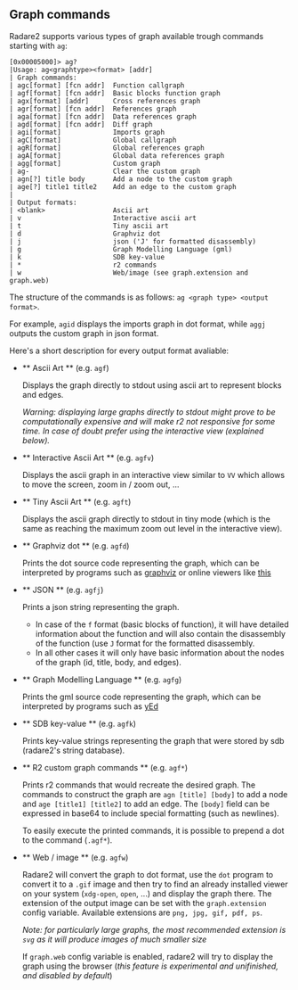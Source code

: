 ## Graph commands

Radare2 supports various types of graph available trough commands starting with `ag`:
```
[0x00005000]> ag?
|Usage: ag<graphtype><format> [addr]
| Graph commands:         
| agc[format] [fcn addr]  Function callgraph
| agf[format] [fcn addr]  Basic blocks function graph
| agx[format] [addr]      Cross references graph
| agr[format] [fcn addr]  References graph
| aga[format] [fcn addr]  Data references graph
| agd[format] [fcn addr]  Diff graph
| agi[format]             Imports graph
| agC[format]             Global callgraph
| agR[format]             Global references graph
| agA[format]             Global data references graph
| agg[format]             Custom graph
| ag-                     Clear the custom graph
| agn[?] title body       Add a node to the custom graph
| age[?] title1 title2    Add an edge to the custom graph
|                         
| Output formats:         
| <blank>                 Ascii art
| v                       Interactive ascii art
| t                       Tiny ascii art
| d                       Graphviz dot
| j                       json ('J' for formatted disassembly)
| g                       Graph Modelling Language (gml)
| k                       SDB key-value
| *                       r2 commands
| w                       Web/image (see graph.extension and graph.web)
```

The structure of the commands is as follows: `ag <graph type> <output format>`.

For example, `agid` displays the imports graph in dot format, while `aggj`
outputs the custom graph in json format.

Here's a short description for every output format avaliable:

- ** Ascii Art ** (e.g. `agf`)

	Displays the graph directly to stdout using ascii art to represent
	blocks and edges.  
	
	_Warning: displaying large graphs directly to stdout
	might prove to be computationally expensive and will make r2 not
	responsive for some time. In case of doubt prefer using the interactive
	view (explained below)._

- ** Interactive Ascii Art ** (e.g. `agfv`)

	Displays the ascii graph in an interactive view similar to `VV` which
	allows to move the screen, zoom in / zoom out, ...

- ** Tiny Ascii Art ** (e.g. `agft`)

	Displays the ascii graph directly to stdout in tiny mode (which is the
	same as reaching the maximum zoom out level in the interactive view).

- ** Graphviz dot ** (e.g. `agfd`)

	Prints the dot source code representing the graph, which can be
	interpreted by programs such as
	[graphviz](https://graphviz.gitlab.io/download/) or online viewers like
	[this](http://www.webgraphviz.com/)

- ** JSON ** (e.g. `agfj`)

	Prints a json string representing the graph. 
	- In case of the `f` format (basic blocks of function), it will have
	detailed information about the function and will also contain the
	disassembly of the function (use `J` format for the formatted
	  disassembly.
	- In all other cases it will only have basic information about the
	nodes of the graph (id, title, body, and edges).


- ** Graph Modelling Language ** (e.g. `agfg`)

	Prints the gml source code representing the graph, which can be interpreted by programs such as 
	[yEd](https://www.yworks.com/products/yed/download)

- ** SDB key-value ** (e.g. `agfk`)

	Prints key-value strings representing the graph that were stored by sdb
	(radare2's string database).

- ** R2 custom graph commands ** (e.g. `agf*`)

	Prints r2 commands that would recreate the desired graph. The commands
	to construct the graph are `agn [title] [body]` to add a node and `age
	[title1] [title2]` to add an edge.  The `[body]` field can be expressed
	in base64 to include special formatting (such as newlines).
	
	To easily execute the printed commands, it is possible to prepend a dot
	to the command (`.agf*`).

- ** Web / image ** (e.g. `agfw`)

	Radare2 will convert the graph to dot format, use the `dot` program to
	convert it to a `.gif` image and then try to find an already installed
	viewer on your system (`xdg-open`, `open`, ...) and display the graph there. 
	The extension of the output image can be set with the `graph.extension` config
	variable. Available extensions are `png, jpg, gif, pdf, ps`.

	_Note: for particularly large graphs, the most recommended extension is
	`svg` as it will produce images of much smaller size_

	If `graph.web` config variable is enabled, radare2 will try to display
	the graph using the browser (_this feature is experimental and unifinished, and
	disabled by default_)

